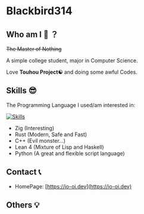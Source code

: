 # Blackbird314

## Who am I 🤔 ？

~~The Master of Nothing~~

A simple college student, major in Computer Science.

Love **Touhou Project☯** and doing some awful Codes.

## Skills 😎

The Programming Language I used/am interested in: 

[![Skills](https://skillicons.dev/icons?i=github,zig,rust,cpp,cuda)](https://skillicons.dev)

 - Zig (Interesting)
 - Rust (Modern, Safe and Fast)
 - C++ (Evil monster...)
 - Lean 4 (Mixture of Lisp and Haskell)
 - Python (A great and flexible script language)

<!-- ## My Zed Extensions 🧩 -->

<!-- [Gist](https://gist.github.com/H2Sxxa/40e3e504dbafc860b8f516db3ffc53cd) -->

<!-- ## Status 📊

[![wakatime](https://wakatime.com/badge/user/2cbbd499-4c2f-44d5-8b4e-813449cabaf3.svg)](https://wakatime.com/@2cbbd499-4c2f-44d5-8b4e-813449cabaf3)

<p align="left"><img src="metrics.plugin.svg"></p> -->

## Contact 📞

- HomePage: [https://io-oi.dev](https://io-oi.dev)

## Others 💡
